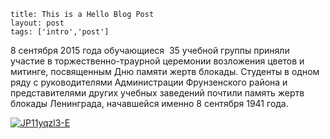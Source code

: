 ```
title: This is a Hello Blog Post
layout: post
tags: ['intro','post']
```



8 сентября 2015 года обучающиеся  35 учебной группы приняли участие в торжественно-траурной церемонии возложения цветов и митинге, посвященным Дню памяти жертв блокады. Студенты в одном ряду с руководителями Администрации Фрунзенского района и представителями других учебных заведений почтили память жертв блокады Ленинграда, начавшейся именно 8 сентября 1941 года.

[![JP11yqzl3-E](http://www.cm-spb.ru/cms/wp-content/uploads/2015/09/JP11yqzl3-E1-1024x576.jpg)](http://www.cm-spb.ru/cms/wp-content/uploads/2015/09/JP11yqzl3-E1.jpg)
